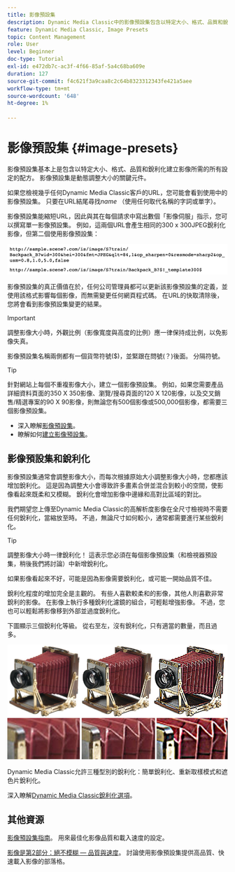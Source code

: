```yaml
---
title: 影像預設集
description: Dynamic Media Classic中的影像預設集包含以特定大小、格式、品質和銳利化建立影像所需的所有設定。 影像預設集是動態調整大小的關鍵元件。 當您在Dynamic Media Classic中檢視URL時，可以輕鬆檢視影像預設集是否在使用中。 瞭解影像預設集、它們為何如此實用以及如何建立一個。
feature: Dynamic Media Classic, Image Presets
topic: Content Management
role: User
level: Beginner
doc-type: Tutorial
exl-id: e472db7c-ac3f-4f66-85af-5a4c68ba609e
duration: 127
source-git-commit: f4c621f3a9caa8c2c64b8323312343fe421a5aee
workflow-type: tm+mt
source-wordcount: '648'
ht-degree: 1%

---
```


# 影像預設集 {#image-presets}

影像預設集基本上是包含以特定大小、格式、品質和銳利化建立影像所需的所有設定的配方。 影像預設集是動態調整大小的關鍵元件。

如果您檢視幾乎任何Dynamic Media Classic客戶的URL，您可能會看到使用中的影像預設集。 只要在URL結尾尋找$name$ （使用任何取代名稱的字詞或單字）。

影像預設集能縮短URL，因此與其在每個請求中寫出數個「影像伺服」指示，您可以撰寫單一影像預設集。 例如，這兩個URL會產生相同的300 x 300JPEG銳利化影像，但第二個使用影像預設集：

![影像](assets/image-presets/image-preset-2.png)

影像預設集的真正價值在於，任何公司管理員都可以更新該影像預設集的定義，並使用該格式影響每個影像，而無需變更任何網頁程式碼。 在URL的快取清除後，您將會看到影像預設集變更的結果。

>[!IMPORTANT]
>
>調整影像大小時，外觀比例（影像寬度與高度的比例）應一律保持成比例，以免影像失真。

影像預設集名稱兩側都有一個貨幣符號($)，並緊跟在問號(？)後面。 分隔符號。

>[!TIP]
>
>針對網站上每個不重複影像大小，建立一個影像預設集。 例如，如果您需要產品詳細資料頁面的350 X 350影像、瀏覽/搜尋頁面的120 X 120影像，以及交叉銷售/精選專案的90 X 90影像，則無論您有500個影像或500,000個影像，都需要三個影像預設集。

- 深入瞭解[影像預設集](https://experienceleague.adobe.com/docs/dynamic-media-classic/using/image-sizing/setting-image-presets.html?lang=zh-Hant)。
- 瞭解如何[建立影像預設集](https://experienceleague.adobe.com/docs/dynamic-media-classic/using/image-sizing/setting-image-presets.html?lang=zh-Hant#creating-an-image-preset)。

## 影像預設集和銳利化

影像預設集通常會調整影像大小，而每次根據原始大小調整影像大小時，您都應該增加銳利化。 這是因為調整大小會導致許多畫素合併並混合到較小的空間，使影像看起來既柔和又模糊。 銳利化會增加影像中邊緣和高對比區域的對比。

我們期望您上傳至Dynamic Media Classic的高解析度影像在全尺寸檢視時不需要任何銳利化，當縮放至時。 不過，無論尺寸如何較小，通常都需要進行某些銳利化。

>[!TIP]
>
>調整影像大小時一律銳利化！ 這表示您必須在每個影像預設集（和檢視器預設集，稍後我們將討論）中新增銳利化。
>
>如果影像看起來不好，可能是因為影像需要銳利化，或可能一開始品質不佳。

銳利化程度的增加完全是主觀的。 有些人喜歡較柔和的影像，其他人則喜歡非常銳利的影像。 在影像上執行多種銳利化濾鏡的組合，可輕鬆增強影像。 不過，您也可以輕鬆將影像移到外部並過度銳利化。

下圖顯示三個銳利化等級。 從右至左，沒有銳利化，只有適當的數量，而且過多。

![影像](assets/image-presets/image-presets-1.jpg)

Dynamic Media Classic允許三種型別的銳利化：簡單銳利化、重新取樣模式和遮色片銳利化。

深入瞭解[Dynamic Media Classic銳利化選項](https://experienceleague.adobe.com/docs/dynamic-media-classic/using/master-files/sharpening-image.html?lang=zh-Hant#sharpening_an_image)。

## 其他資源

[影像預設集指南](https://www.adobe.com/content/dam/www/us/en/experience-manager/pdfs/dynamic-media-image-preset-guide.pdf)。 用來最佳化影像品質和載入速度的設定。

[影像是第2部分：絕不模糊 — 品質與速度](https://theblog.adobe.com/image-is-everything-part-2-its-never-just-a-blur-quality-versus-speed/)。 討論使用影像預設集提供高品質、快速載入影像的部落格。
